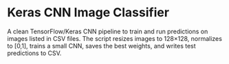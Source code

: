 # Keras CNN Image Classifier

A clean TensorFlow/Keras CNN pipeline to train and run predictions on images listed in CSV files.
The script resizes images to 128×128, normalizes to [0,1], trains a small CNN, saves the best
weights, and writes test predictions to CSV.

